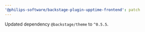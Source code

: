 ```yaml
---
'@philips-software/backstage-plugin-upptime-frontend': patch
---
```


Updated dependency `@backstage/theme` to `^0.5.5`.
